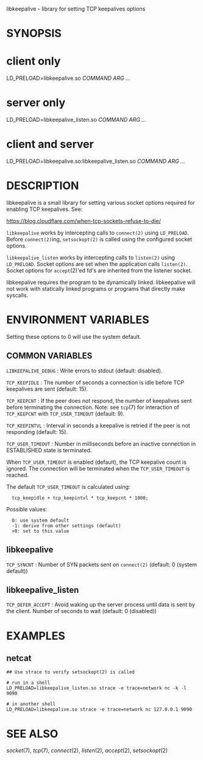 libkeepalive - library for setting TCP keepalives options

# SYNOPSIS

# client only 
LD\_PRELOAD=libkeepalive.so *COMMAND* *ARG* *...*

# server only 
LD\_PRELOAD=libkeepalive_listen.so *COMMAND* *ARG* *...*

# client and server
LD\_PRELOAD=libkeepalive.so:libkeepalive_listen.so *COMMAND* *ARG* *...*

# DESCRIPTION

libkeepalive is a small library for setting various socket options
required for enabling TCP keepalives. See:

https://blog.cloudflare.com/when-tcp-sockets-refuse-to-die/

`libkeepalive` works by intercepting calls to `connect(2)` using
`LD_PRELOAD`. Before `connect(2)`ing, `setsockopt(2)` is called using
the configured socket options.

`libkeepalive_listen` works by intercepting calls to `listen(2)`
using `LD_PRELOAD`. Socket options are set when the application calls
`listen(2)`. Socket options for `accept`(2)'ed fd's are inherited from
the listener socket.

libkeepalive requires the program to be dynamically linked. libkeepalive
will not work with statically linked programs or programs that directly
make syscalls.

# ENVIRONMENT VARIABLES

Setting these options to 0 will use the system default.

## COMMON VARIABLES

`LIBKEEPALIVE_DEBUG`
: Write errors to stdout (default: disabled).

`TCP_KEEPIDLE`
: The number of seconds a connection is idle before TCP keepalives are sent
  (default: 15).

`TCP_KEEPCNT`
: If the peer does not respond, the number of keepalives sent before
  terminating the connection. Note: see `tcp`(7) for interaction of
  `TCP_KEEPCNT` with `TCP_USER_TIMEOUT` (default: 9).

`TCP_KEEPINTVL`
: Interval in seconds a keepalive is retried if the peer is not
  responding (default: 15).

`TCP_USER_TIMEOUT`
: Number in milliseconds before an inactive connection in ESTABLISHED
  state is terminated.

  When `TCP_USER_TIMEOUT` is enabled (default), the TCP keepalive count is
  ignored. The connection will be terminated when the `TCP_USER_TIMEOUT`
  is reached.

  The default `TCP_USER_TIMEOUT` is calculated using:

      tcp_keepidle + tcp_keepintvl * tcp_keepcnt * 1000;

  Possible values:

      0: use system default
      -1: derive from other settings (default)
      >0: set to this value

## libkeepalive

`TCP_SYNCNT`
: Number of SYN packets sent on `connect(2)` (default: 0 (system default))

## libkeepalive_listen

`TCP_DEFER_ACCEPT`
: Avoid waking up the server process until data is sent by the
  client. Number of seconds to wait (default: 0 (disabled))

# EXAMPLES

## netcat

```
## Use strace to verify setsockopt(2) is called

# run in a shell
LD_PRELOAD=libkeepalive_listen.so strace -e trace=network nc -k -l 9090

# in another shell
LD_PRELOAD=libkeepalive.so strace -e trace=network nc 127.0.0.1 9090
```

# SEE ALSO

_socket_(7), _tcp_(7), _connect_(2), _listen_(2), _accept_(2), _setsockopt_(2)
